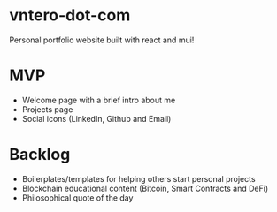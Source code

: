 # vntero-dot-com
Personal portfolio website built with react and mui!

# MVP
- Welcome page with a brief intro about me
- Projects page
- Social icons (LinkedIn, Github and Email)

# Backlog
- Boilerplates/templates for helping others start personal projects
- Blockchain educational content (Bitcoin, Smart Contracts and DeFi)
- Philosophical quote of the day
